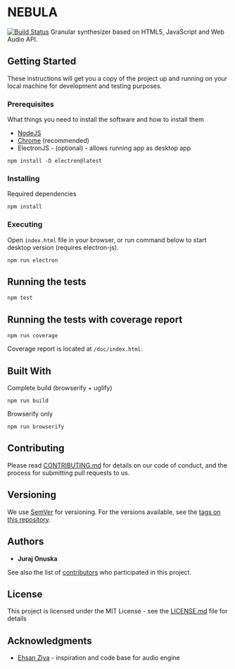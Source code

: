 # NEBULA

[![Build Status](https://travis-ci.org/nthe/elements.svg?branch=master)](https://travis-ci.org/nthe/elements) Granular synthesizer based on HTML5, JavaScript and Web Audio API.

## Getting Started

These instructions will get you a copy of the project up and running on your local machine for development and testing purposes. 


### Prerequisites

What things you need to install the software and how to install them

- [NodeJS](https://nodejs.org/en/download/)
- [Chrome](https://www.google.com/chrome/) (recommended)
- ElectronJS - (optional) - allows running app as desktop app

```
npm install -D electron@latest
```


### Installing

Required dependencies

```
npm install
```

### Executing 

Open `index.html` file in your browser, or run command below to start desktop version (requires electron-js).

```
npm run electron
```

## Running the tests

```
npm test
```

## Running the tests with coverage report

```
npm run coverage
```

Coverage report is located at `/doc/index.html`.

## Built With

Complete build (browserify + uglify)
```
npm run build
```

Browserify only
```
npm run browserify
```

## Contributing

Please read [CONTRIBUTING.md](https://gist.github.com/PurpleBooth/b24679402957c63ec426) for details on our code of conduct, and the process for submitting pull requests to us.

## Versioning

We use [SemVer](http://semver.org/) for versioning. For the versions available, see the [tags on this repository](https://github.com/nthe/elements/tags). 

## Authors

* **Juraj Onuska** 

See also the list of [contributors](https://github.com/nthe/elements/contributors) who participated in this project.

## License

This project is licensed under the MIT License - see the [LICENSE.md](LICENSE.md) file for details

## Acknowledgments

* [Ehsan Ziya](https://github.com/zya/granular) - inspiration and code base for audio engine

